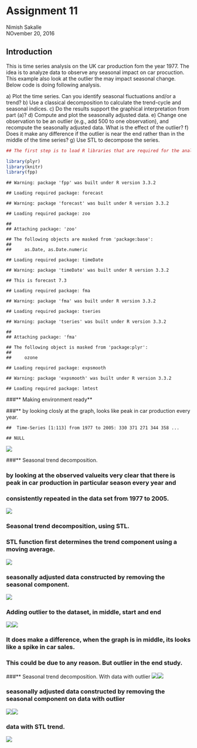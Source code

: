 # Assignment 11
Nimish Sakalle  
NOvember 20, 2016  

## Introduction

This is time series analysis on the UK car production fom the year 1977. The idea is to analyze data to observe any seasonal impact on car procuction. This example also look at the outlier the may impact seasonal change.
Below code is doing following analysis.

a)	Plot the time series. Can you identify seasonal fluctuations and/or a trend? 
b)	Use a classical decomposition to calculate the trend-cycle and seasonal indices. 
c)	Do the results support the graphical interpretation from part (a)? 
d)	Compute and plot the seasonally adjusted data. 
e)	Change one observation to be an outlier (e.g., add 500 to one observation), and recompute the seasonally adjusted data.
    What is the effect of the outlier? 
f)	Does it make any difference if the outlier is near the end rather than in the middle of the time series? 
g)	Use STL to decompose the series. 



```r
## The first step is to load R libraries that are required for the analysis.

library(plyr)
library(knitr)
library(fpp)
```

```
## Warning: package 'fpp' was built under R version 3.3.2
```

```
## Loading required package: forecast
```

```
## Warning: package 'forecast' was built under R version 3.3.2
```

```
## Loading required package: zoo
```

```
## 
## Attaching package: 'zoo'
```

```
## The following objects are masked from 'package:base':
## 
##     as.Date, as.Date.numeric
```

```
## Loading required package: timeDate
```

```
## Warning: package 'timeDate' was built under R version 3.3.2
```

```
## This is forecast 7.3
```

```
## Loading required package: fma
```

```
## Warning: package 'fma' was built under R version 3.3.2
```

```
## Loading required package: tseries
```

```
## Warning: package 'tseries' was built under R version 3.3.2
```

```
## 
## Attaching package: 'fma'
```

```
## The following object is masked from 'package:plyr':
## 
##     ozone
```

```
## Loading required package: expsmooth
```

```
## Warning: package 'expsmooth' was built under R version 3.3.2
```

```
## Loading required package: lmtest
```

###** Making environment ready**


###** by looking closly at the graph, looks like peak in car production every year.

```
##  Time-Series [1:113] from 1977 to 2005: 330 371 271 344 358 ...
```

```
## NULL
```

![](Assignment_11_files/figure-html/unnamed-chunk-2-1.png)<!-- -->


###** Seasonal trend decomposition.
### by looking at the observed valueits very clear that there is peak in car production in particular season every year and 
### consistently repeated in the data set from 1977 to 2005.

![](Assignment_11_files/figure-html/unnamed-chunk-3-1.png)<!-- -->

### Seasonal trend decomposition, using STL.
### STL function first determines the trend component using a moving average.
![](Assignment_11_files/figure-html/unnamed-chunk-4-1.png)<!-- -->

### seasonally adjusted data constructed by removing the seasonal component.
![](Assignment_11_files/figure-html/unnamed-chunk-5-1.png)<!-- -->

### Adding outlier to the dataset, in middle, start and end

![](Assignment_11_files/figure-html/unnamed-chunk-6-1.png)<!-- -->![](Assignment_11_files/figure-html/unnamed-chunk-6-2.png)<!-- -->
### It does make a difference, when the graph is in middle, its looks like a spike in car sales.
### This could be due to any reason. But outlier in the end study. 
###** Seasonal trend decomposition. With data with outlier
![](Assignment_11_files/figure-html/unnamed-chunk-7-1.png)<!-- -->![](Assignment_11_files/figure-html/unnamed-chunk-7-2.png)<!-- -->

### seasonally adjusted data constructed by removing the seasonal component on data with outlier
![](Assignment_11_files/figure-html/unnamed-chunk-8-1.png)<!-- -->![](Assignment_11_files/figure-html/unnamed-chunk-8-2.png)<!-- -->

### data with STL trend.
![](Assignment_11_files/figure-html/unnamed-chunk-9-1.png)<!-- -->


